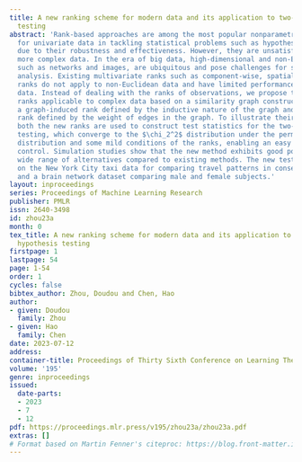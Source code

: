 ```yaml
---
title: A new ranking scheme for modern data and its application to two-sample hypothesis
  testing
abstract: 'Rank-based approaches are among the most popular nonparametric methods
  for univariate data in tackling statistical problems such as hypothesis testing
  due to their robustness and effectiveness. However, they are unsatisfactory for
  more complex data. In the era of big data, high-dimensional and non-Euclidean data,
  such as networks and images, are ubiquitous and pose challenges for statistical
  analysis. Existing multivariate ranks such as component-wise, spatial, and depth-based
  ranks do not apply to non-Euclidean data and have limited performance for high-dimensional
  data. Instead of dealing with the ranks of observations, we propose two types of
  ranks applicable to complex data based on a similarity graph constructed on observations:
  a graph-induced rank defined by the inductive nature of the graph and an overall
  rank defined by the weight of edges in the graph. To illustrate their utilization,
  both the new ranks are used to construct test statistics for the two-sample hypothesis
  testing, which converge to the $\chi_2^2$ distribution under the permutation null
  distribution and some mild conditions of the ranks, enabling an easy type-I error
  control. Simulation studies show that the new method exhibits good power under a
  wide range of alternatives compared to existing methods. The new test is illustrated
  on the New York City taxi data for comparing travel patterns in consecutive months
  and a brain network dataset comparing male and female subjects.'
layout: inproceedings
series: Proceedings of Machine Learning Research
publisher: PMLR
issn: 2640-3498
id: zhou23a
month: 0
tex_title: A new ranking scheme for modern data and its application to two-sample
  hypothesis testing
firstpage: 1
lastpage: 54
page: 1-54
order: 1
cycles: false
bibtex_author: Zhou, Doudou and Chen, Hao
author:
- given: Doudou
  family: Zhou
- given: Hao
  family: Chen
date: 2023-07-12
address: 
container-title: Proceedings of Thirty Sixth Conference on Learning Theory
volume: '195'
genre: inproceedings
issued:
  date-parts:
  - 2023
  - 7
  - 12
pdf: https://proceedings.mlr.press/v195/zhou23a/zhou23a.pdf
extras: []
# Format based on Martin Fenner's citeproc: https://blog.front-matter.io/posts/citeproc-yaml-for-bibliographies/
---
```

